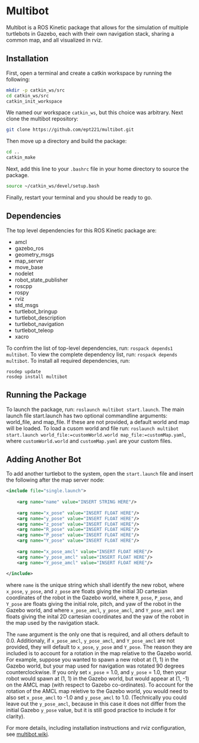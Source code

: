 # Multibot 
Multibot is a ROS Kinetic package that allows for the simulation of multiple turtlebots in Gazebo, each with their own navigation stack, sharing a common map, and all visualized in rviz.

## Installation
First, open a terminal and create a catkin workspace by running the following:
```bash
mkdir -p catkin_ws/src
cd catkin_ws/src
catkin_init_workspace
```
We named our workspace `catkin_ws`, but this choice was arbitrary. Next clone the multibot repository:
```bash
git clone https://github.com/ept221/multibot.git
```

Then move up a directory and build the package:
```bash
cd ..
catkin_make
```
Next, add this line to your `.bashrc` file in your home directory to source the package.
```bash
source ~/catkin_ws/devel/setup.bash
```
Finally, restart your terminal and you should be ready to go.

## Dependencies 
The top level dependencies for this ROS Kinetic package are:
* amcl
* gazebo_ros
* geometry_msgs
* map_server
* move_base
* nodelet
* robot_state_publisher
* roscpp
* rospy
* rviz
* std_msgs
* turtlebot_bringup
* turtlebot_description
* turtlebot_navigation
* turtlebot_teleop
* xacro

To confrim the list of top-level dependencies, run: `rospack depends1 multibot`. To view the complete dependency list, run: `rospack depends multibot`. To install all required dependencies, run: 
```
rosdep update
rosdep install multibot
```


## Running the Package 
To launch the package, run: `roslaunch multibot start.launch`. The main launch file start.launch has two optional commandline arguments: world_file, and map_file. If these are not provided, a default world and map will be loaded. To load a cusom world and file run: `roslaunch multibot start.launch world_file:=customWorld.world map_file:=customMap.yaml`, where `customWorld.world` and `customMap.yaml` are your custom files.

## Adding Another Bot
To add another turtlebot to the system, open the `start.launch` file and insert the following after the map server node:
```xml
<include file="single.launch">
	
	<arg name="name" value="INSERT STRING HERE"/>
	
	<arg name="x_pose" value="INSERT FLOAT HERE"/>
	<arg name="y_pose" value="INSERT FLOAT HERE"/>
	<arg name="z_pose" value="INSERT FLOAT HERE"/>
	<arg name="R_pose" value="INSERT FLOAT HERE"/>
	<arg name="P_pose" value="INSERT FLOAT HERE"/>
	<arg name="Y_pose" value="INSERT FLOAT HERE"/>
	
	<arg name="x_pose_amcl" value="INSERT FLOAT HERE"/>
	<arg name="y_pose_amcl" value="INSERT FLOAT HERE"/>
	<arg name="Y_pose_amcl" value="INSERT FLOAT HERE"/>
	
</include>
```
where `name` is the unique string which shall identify the new robot, where `x_pose`, `y_pose`, and `z_pose` are floats giving the initial 3D cartesian coordinates of the robot in the Gazebo world, where `R_pose`, `P_pose`, and `Y_pose` are floats giving the initial role, pitch, and yaw of the robot in the Gazebo world, and where `x_pose_amcl`, `y_pose_amcl`, and `Y_pose_amcl` are floats giving the inital 2D cartesian coordinates and the yaw of the robot in the map used by the navigation stack.

The `name` argument is the only one that is required, and all others default to 0.0. Additionaly, if `x_pose_amcl`, `y_pose_amcl`, and `Y_pose_amcl` are not provided, they will default to `x_pose`, `y_pose` and `Y_pose`. The reason they are included is to account for a rotation in the map relative to the Gazebo world. For example, suppose you wanted to spawn a new robot at (1, 1) in the Gazebo world, but your map used for navigation was rotated 90 degrees counterclockwise. If you only set `x_pose` = 1.0, and `y_pose` = 1.0, then your robot would spawn at (1, 1) in the Gazebo world, but would appear at (1, -1) on the AMCL map (with respect to Gazebo co-ordinates). To account for the rotation of the AMCL map reletive to the Gazebo world, you would need to also set `x_pose_amcl` to -1.0 and `y_pose_amcl` to 1.0. (Technically you could leave out the `y_pose_amcl`, because in this case it does not differ from the initial Gazebo `y_pose` value, but it is still good practice to include it for clarity).

For more details, including installation instructions and rviz configuration, see [multibot.wiki](https://github.com/ept221/multibot/wiki).
